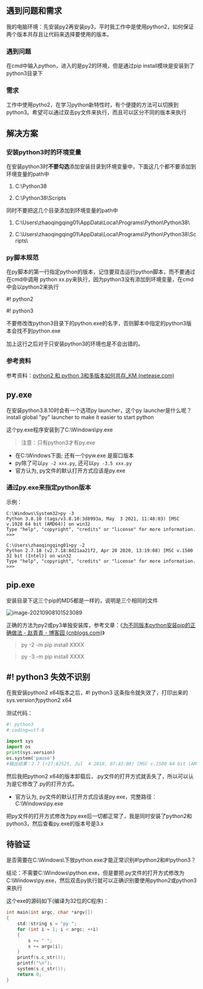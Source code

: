 ## 遇到问题和需求

我的电脑环境：先安装py2再安装py3，平时我工作中是使用python2，如何保证两个版本共存且让代码来选择要使用的版本。

### 遇到问题

在cmd中输入python，进入的是py2的环境，但是通过pip install模块是安装到了python3目录下

### 需求

工作中使用pytho2，在学习python新特性时，有个便捷的方法可以切换到python3。希望可以通过双击py文件来执行，而且可以区分不同的版本来执行

## 解决方案

### 安装python3时的环境变量

在安装python3时**不要勾选**添加安装目录到环境变量中，下面这几个都不要添加到环境变量的path中

1. C:\Python38

2. C:\Python38\Scripts


同时不要把这几个目录添加到环境变量的path中

1. C:\Users\zhaoqingqing01\AppData\Local\Programs\Python\Python38\

2. C:\Users\zhaoqingqing01\AppData\Local\Programs\Python\Python38\Scripts\



### py脚本规范

在py脚本的第一行指定python的版本，记住要双击运行python脚本，而不要通过在cmd中调用 python xx.py来执行，因为python3没有添加到环境变量，在cmd中会以python2来执行

#! python2

#! python3

不要修改改python3目录下的python.exe的名字，否则脚本中指定的python3版本会找不到python.exe

加上这行之后对于只安装python3的环境也是不会出错的。

### 参考资料

参考资料：[python2 和 python 3和多版本如何共存_KM (netease.com)](https://km.netease.com/article/223505)

## py.exe

在安装python3.8.10时会有一个选项py launcher，这个py launcher是什么呢？install global "py" launcher to make it easier to start python

这个py.exe程序安装到了C:\Windows\py.exe

> 注意：只有python3才有py.exe

- 在C:\Windows下面; 还有一个pyw.exe 是窗口版本
- py除了可以`py -2 xxx.py`, 还可以`py -3.5 xxx.py`
- 官方认为, py文件的默认打开方式应该是py.exe

### 通过py.exe来指定python版本

示例：

```shell
C:\Windows\System32>py -3
Python 3.8.10 (tags/v3.8.10:3d8993a, May  3 2021, 11:48:03) [MSC v.1928 64 bit (AMD64)] on win32
Type "help", "copyright", "credits" or "license" for more information.
>>>
```

```shell
C:\Users\zhaoqingqing01>py -2
Python 2.7.18 (v2.7.18:8d21aa21f2, Apr 20 2020, 13:19:08) [MSC v.1500 32 bit (Intel)] on win32
Type "help", "copyright", "credits" or "license" for more information.
>>>
```



## pip.exe

安装目录下这三个pip的MD5都是一样的，说明是三个相同的文件

![image-20210908101523089](https://img2020.cnblogs.com/blog/363476/202109/363476-20210908111257436-651403112.png)

正确的方法为py2或py3单独安装库，参考文章：《[为不同版本python安装pip的正确做法 - 赵青青 - 博客园 (cnblogs.com)](https://www.cnblogs.com/zhaoqingqing/p/13875377.html)》

> py -2 -m pip install XXXX

> py -3 -m pip install XXXX

## #! python3 失效不识别

在我安装python2 x64版本之后，#! python3 这条指令就失效了，打印出来的sys.version为python2 x64

测试代码：

```python
#! python3
# coding=utf-8

import sys
import os
print(sys.version)
os.system('pause')
#输出结果：2.7 (r27:82525, Jul  4 2010, 07:43:08) [MSC v.1500 64 bit (AMD64)]
```

然后我把python2 x64的版本卸载后，.py文件的打开方式就丢失了，所以可以认为是它修改了.py的打开方式。

- 官方认为, py文件的默认打开方式应该是py.exe，完整路径：C:\Windows\py.exe

把py文件的打开方式修改为py.exe后一切都正常了，我是同时安装了python2和python3，然后查看py.exe的版本号是3.x

## 待验证

是否需要在C:\Windows\下放python.exe才能正常识别#!python2和#!python3？

结论：不需要C:\Windows\python.exe，但是要把.py文件的打开方式修改为C:\Windows\py.exe，然后双击py执行就可以正确识别要使用python2或python3来执行

这个exe的源码如下(编译为32位的C程序)：

```c
int main(int argc, char *argv[])
{
	std::string s = "py ";
	for (int i = 1; i < argc; ++i)
	{
		s += " ";
		s += argv[i];
	}
	printf(s.c_str());
	printf("\n");
	system(s.c_str());
    return 0;
}
```

